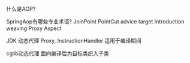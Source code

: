 什么是AOP?

SpringAop有哪些专业术语?
JoinPoint
PointCut
advice
target
Introduction
weaving
Proxy
Aspect

JDK 动态代理
Proxy, InstructionHandler
适用于编译期间

cglib动态代理
面向编译后为目标类织入子类